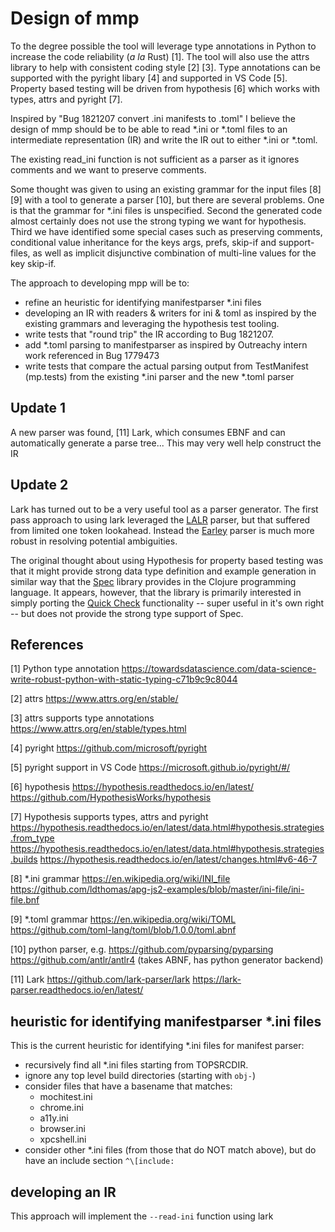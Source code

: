 # Design of mmp

To the degree possible the tool will leverage type annotations
in Python to increase the code reliability (_a la_ Rust) [1].
The tool will also use the attrs library to help with consistent
coding style [2] [3]. Type annotations can be supported with
the pyright libary [4] and supported in VS Code [5].
Property based testing will be driven from hypothesis [6]
which works with types, attrs and pyright [7].

Inspired by "Bug 1821207 convert .ini manifests to .toml"
I believe the design of mmp should be to be able to read *.ini or *.toml
files to an intermediate representation (IR) and write the IR
out to either *.ini or *.toml.

The existing read_ini function is not sufficient as a parser as it
ignores comments and we want to preserve comments.

Some thought was given to using an existing grammar for the input
files [8] [9] with a tool to generate a parser [10], but there
are several problems. One is that the grammar for *.ini files
is unspecified. Second the generated code almost certainly does
not use the strong typing we want for hypothesis. Third we have
identified some special cases such as preserving comments, conditional
value inheritance for the keys args, prefs, skip-if and support-files,
as well as implicit disjunctive combination of multi-line values for the
key skip-if.

The approach to developing mpp will be to:
- refine an heuristic for identifying manifestparser *.ini files
- developing an IR with readers & writers for ini & toml as inspired by
  the existing grammars and leveraging the hypothesis test tooling.
- write tests that "round trip" the IR according to Bug 1821207.
- add *.toml parsing to manifestparser as inspired by Outreachy intern
  work referenced in Bug 1779473
- write tests that compare the actual parsing output from TestManifest
  (mp.tests) from the existing *.ini parser and the new *.toml parser

## Update 1

A new parser was found, [11] Lark, which consumes EBNF and
can automatically generate a parse tree... This may very well help
construct the IR

## Update 2

Lark has turned out to be a very useful tool as a parser generator.
The first pass approach to using lark leveraged the
[LALR](https://lark-parser.readthedocs.io/en/latest/parsers.html)
parser, but that suffered from limited one token lookahead.
Instead the [Earley](https://lark-parser.readthedocs.io/en/latest/parsers.html)
parser is much more robust in resolving potential ambiguities.

The original thought about using Hypothesis for property based
testing was that it might provide strong data type definition
and example generation in similar way that the
[Spec](https://clojure.org/guides/spec) library
provides in the Clojure programming language. It appears, however,
that the library is primarily interested in simply porting
the [Quick Check](https://en.wikipedia.org/wiki/QuickCheck) functionality --
super useful in it's own right --
but does not provide the strong type support of Spec.

## References

[1] Python type annotation
    https://towardsdatascience.com/data-science-write-robust-python-with-static-typing-c71b9c9c8044

[2] attrs
    https://www.attrs.org/en/stable/

[3] attrs supports type annotations
    https://www.attrs.org/en/stable/types.html

[4] pyright
    https://github.com/microsoft/pyright

[5] pyright support in VS Code
    https://microsoft.github.io/pyright/#/

[6] hypothesis
    https://hypothesis.readthedocs.io/en/latest/
    https://github.com/HypothesisWorks/hypothesis

[7] Hypothesis supports types, attrs and pyright
    https://hypothesis.readthedocs.io/en/latest/data.html#hypothesis.strategies.from_type
    https://hypothesis.readthedocs.io/en/latest/data.html#hypothesis.strategies.builds
    https://hypothesis.readthedocs.io/en/latest/changes.html#v6-46-7

[8] *.ini grammar
    https://en.wikipedia.org/wiki/INI_file
    https://github.com/ldthomas/apg-js2-examples/blob/master/ini-file/ini-file.bnf

[9] *.toml grammar
    https://en.wikipedia.org/wiki/TOML
    https://github.com/toml-lang/toml/blob/1.0.0/toml.abnf

[10] python parser, e.g.
    https://github.com/pyparsing/pyparsing
    https://github.com/antlr/antlr4 (takes ABNF, has python generator backend)

[11] Lark
     https://github.com/lark-parser/lark
     https://lark-parser.readthedocs.io/en/latest/

## heuristic for identifying manifestparser *.ini files

This is the current heuristic for identifying *.ini files for manifest parser:

* recursively find all *.ini files starting from TOPSRCDIR.
* ignore any top level build directories (starting with `obj-`)
* consider files that have a basename that matches:
  * mochitest.ini
  * chrome.ini
  * a11y.ini
  * browser.ini
  * xpcshell.ini
* consider other *.ini files (from those that do NOT match above), but do have an include section `^\[include:`

## developing an IR

This approach will implement the `--read-ini` function using lark
